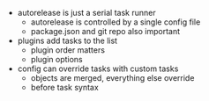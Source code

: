 

- autorelease is just a serial task runner
  - autorelease is controlled by a single config file
  - package.json and git repo also important
- plugins add tasks to the list
  - plugin order matters
  - plugin options
- config can override tasks with custom tasks
  - objects are merged, everything else override
  - before task syntax

